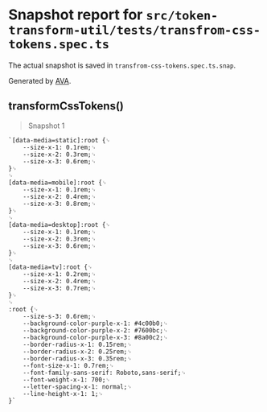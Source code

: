 # Snapshot report for `src/token-transform-util/tests/transfrom-css-tokens.spec.ts`

The actual snapshot is saved in `transfrom-css-tokens.spec.ts.snap`.

Generated by [AVA](https://avajs.dev).

## transformCssTokens()

> Snapshot 1

    `[data-media=static]:root {␊
        --size-x-1: 0.1rem;␊
        --size-x-2: 0.3rem;␊
        --size-x-3: 0.6rem;␊
    }␊
    ␊
    [data-media=mobile]:root {␊
        --size-x-1: 0.1rem;␊
        --size-x-2: 0.4rem;␊
        --size-x-3: 0.8rem;␊
    }␊
    ␊
    [data-media=desktop]:root {␊
        --size-x-1: 0.1rem;␊
        --size-x-2: 0.3rem;␊
        --size-x-3: 0.6rem;␊
    }␊
    ␊
    [data-media=tv]:root {␊
        --size-x-1: 0.2rem;␊
        --size-x-2: 0.4rem;␊
        --size-x-3: 0.7rem;␊
    }␊
    ␊
    :root {␊
        --size-s-3: 0.6rem;␊
        --background-color-purple-x-1: #4c00b0;␊
        --background-color-purple-x-2: #7600bc;␊
        --background-color-purple-x-3: #8a00c2;␊
        --border-radius-x-1: 0.15rem;␊
        --border-radius-x-2: 0.25rem;␊
        --border-radius-x-3: 0.35rem;␊
        --font-size-x-1: 0.7rem;␊
        --font-family-sans-serif: Roboto,sans-serif;␊
        --font-weight-x-1: 700;␊
        --letter-spacing-x-1: normal;␊
        --line-height-x-1: 1;␊
    }`
